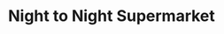 ---
title: "Night to Night Supermarket"
url: /mogwadi/night-to-night-supermarket/
shop: convenience
---
